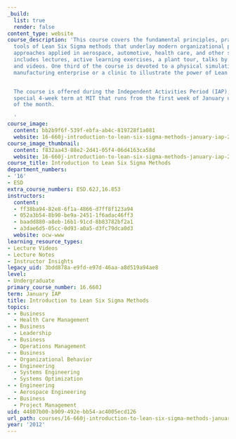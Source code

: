```yaml
---
_build:
  list: true
  render: false
content_type: website
course_description: 'This course covers the fundamental principles, practices and
  tools of Lean Six Sigma methods that underlay modern organizational productivity
  approaches applied in aerospace, automotive, health care, and other sectors. It
  includes lectures, active learning exercises, a plant tour, talks by industry practitioners,
  and videos. One third of the course is devoted to a physical simulation of an aircraft
  manufacturing enterprise or a clinic to illustrate the power of Lean Six Sigma methods.


  The course is offered during the Independent Activities Period (IAP), which is a
  special 4-week term at MIT that runs from the first week of January until the end
  of the month.

  '
course_image:
  content: bb2b9f6f-539f-ebfa-ab4c-819728f1a081
  website: 16-660j-introduction-to-lean-six-sigma-methods-january-iap-2012
course_image_thumbnail:
  content: f832aa43-88e2-2d41-05f4-06d4163ca58d
  website: 16-660j-introduction-to-lean-six-sigma-methods-january-iap-2012
course_title: Introduction to Lean Six Sigma Methods
department_numbers:
- '16'
- ESD
extra_course_numbers: ESD.62J,16.853
instructors:
  content:
  - ff38ba94-82e8-6f1a-4866-d7ff8f123a94
  - 052a3b54-8b90-be9a-2451-1f6adac46ff3
  - baadd880-a8eb-16b1-91cd-8b83782bf2a1
  - a3dae6d5-05cc-0d93-a0a5-d3fc79dca0d3
  website: ocw-www
learning_resource_types:
- Lecture Videos
- Lecture Notes
- Instructor Insights
legacy_uid: 3bdd878a-e9fd-e97d-46aa-a8d519a94ae8
level:
- Undergraduate
primary_course_number: 16.660J
term: January IAP
title: Introduction to Lean Six Sigma Methods
topics:
- - Business
  - Health Care Management
- - Business
  - Leadership
- - Business
  - Operations Management
- - Business
  - Organizational Behavior
- - Engineering
  - Systems Engineering
  - Systems Optimization
- - Engineering
  - Aerospace Engineering
- - Business
  - Project Management
uid: 44807b00-b909-492e-bb54-ac4005ecd126
url_path: courses/16-660j-introduction-to-lean-six-sigma-methods-january-iap-2012
year: '2012'
---
```

